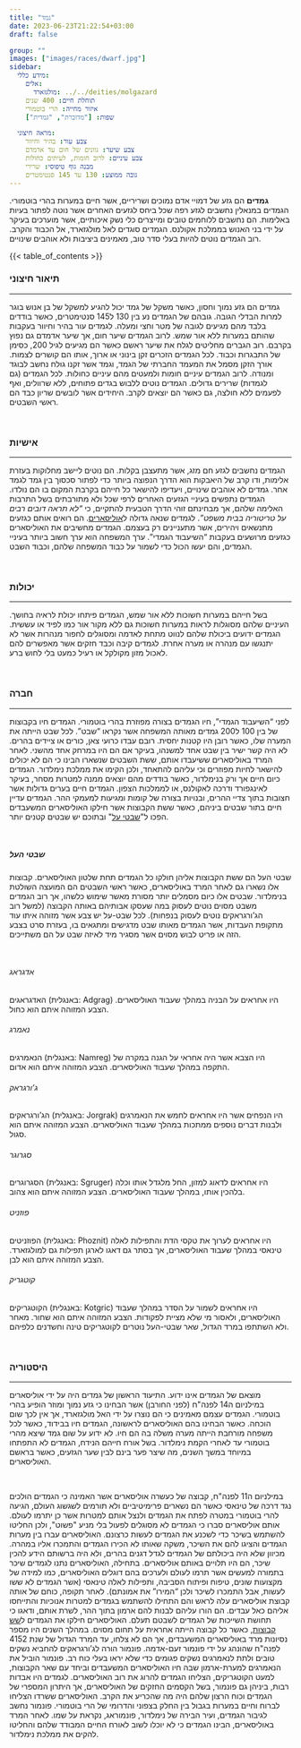 ```yaml
---
title: "גמד"
date: 2023-06-23T21:22:54+03:00
draft: false

group: ""
images: ["images/races/dwarf.jpg"]
sidebar:
  מידע כללי:
    אלים:
      מולגזארד: ../../deities/molgazard
    תוחלת חיים: 400 שנים
    איזור מחייה: הרי בוטמורי
    שפות: ["מדוברת", "גמדית"]

  מראה חיצוני:
    צבע עור: בהיר וחיוור
    צבע שיער: גוונים של חום עד אדמדם
    צבע עיניים: לרוב חומות, לעיתים כחולות
    מבנה גוף טיפוסי: שרירי
    גובה ממוצע: 130 עד 145 סנטימטרים
---
```


**גמדים** הם גזע של דמויי אדם נמוכים ושריריים, אשר חיים במערות בהרי בוטמורי. הגמדים במנאלין נחשבים לגזע רפה שכל ביחס לגזעים האחרים אשר נוטה לפתור בעיות באלימות. הם נחשבים ללוחמים טובים ומייצרים כלי נשק איכותיים, אשר מוערכים בעיקר על ידי בני האנוש בממלכת אקולנס. הגמדים סוגדים לאל מולגזארד, אל הכבוד והקרב. רוב הגמדים נוטים להיות בעלי סדר טוב, מאמינים ביציבות ולא אוהבים שינויים.

{{< table_of_contents >}}

### תיאור חיצוני

---

גמדים הם גזע נמוך וחסון, כאשר משקל של גמד יכול להגיע למשקל של בן אנוש בוגר למרות הבדלי הגובה. גובהם של הגמדים נע בין 130 ל145 סנטימטרים, כאשר בודדים בלבד מהם מגיעים לגובה של מטר וחצי ומעלה. לגמדים עור בהיר וחיוור בעקבות שהותם במערות ללא אור שמש. לרוב הגמדים שיער חום, אך שיער אדמדם גם נפוץ בקרבם. רוב הגברים מחליטים לגלח את שיער ראשם כאשר הם מגיעים לגיל 200, כסימן של התבגרות וכבוד. לכל הגמדים הזכרים זקן בינוני או ארוך, אותו הם קושרים לצמות. אורך הזקן מסמל את המעמד החברתי של הגמד, וגמד אשר זקנו גולח נחשב לבוגד ומנודה. לרוב הגמדים עיניים חומות ולמעטים מהם עיניים כחולות. לכל הגמדים (גם לגמדות) שרירים גדולים. הגמדים נוטים ללבוש בגדים פתוחים, ללא שרוולים, ואף לפעמים ללא חולצה, גם כאשר הם יוצאים לקרב. היחידים אשר לובשים שריון כבד הם ראשי השבטים.

&nbsp;

### אישיות

---

הגמדים נחשבים לגזע חם מזג, אשר מתעצבן בקלות. הם נוטים ליישב מחלוקות בעזרת אלימות, ודו קרב של היאבקות הוא הדרך הנפוצה ביותר כדי לפתור סכסוך בין גמד לגמד אחר. גמדים לא אוהבים שינויים, ויעדיפו להישאר כל חייהם בקרבת המקום בו הם נולדו. הגמדים נתפשים בעיניי הגזעים האחרים לרפי שכל ולא מתורבתים בשל התרבות האלימה שלהם, אך מבחינתם זוהי הדרך הטבעית להתקיים, כי *“לא תראה דובים רבים על טריטוריה בבית משפט”*. לגמדים שנאה גדולה ל[אוליסארים](../ulisary). הם רואים אותם כגזעים מתנשאים ויהירים, אשר מתעניינים רק בעצמם. הגמדים מחשיבים את האוליסארים כגזעים מרושעים בעקבות “השיעבוד הגמדי”. ערך המשפחה הוא ערך חשוב ביותר בעיניי הגמדים, והם יעשו הכול כדי לשמור על כבוד המשפחה שלהם, וכבוד השבט.

&nbsp;

### יכולות

---

בשל חייהם במערות חשוכות ללא אור שמש, הגמדים פיתחו יכולת לראיה בחושך. העיניים שלהם מסוגלות לראות במערות חשוכות גם ללא מקור אור כמו לפיד או עששית. הגמדים ידועים ביכולת שלהם לנווט מתחת לאדמה ומסוגלים לחפור מנהרות אשר לא יתנגשו עם מנהרה או מערה אחרת. לגמדים קיבה וכבד חזקים אשר מאפשרים להם לאכול מזון מקולקל או רעיל כמעט בלי לחוש ברע.

&nbsp;

### חברה

---

לפני “השיעבוד הגמדי”, חיו הגמדים בצורה מפוזרת בהרי בוטמורי. הגמדים חיו בקבוצות של בין 100 ל200 גמדים מאותה המשפחה אשר נקראו “שבט”. לכל שבט הייתה את המערה שלו, כאשר רובן היו קטנות יחסית. רובם עבדו כרועי צאן, כורים או ציידים בהרים. לא היה קשר ישיר בין שבט אחד למשנהו, בעיקר אם הם היו במרחק אחד מהשני. לאחר המרד באוליסארים ששיעבדו אותם, ששת השבטים שנשארו הבינו כי הם לא יכולים להישאר לחיות מפוזרים וכי עליהם להתאחד, ולכן הקימו את ממלכת נימלדור. הגמדים כיום חיים אך ורק בנימלדור, כאשר בודדים מהם יוצאים ממנה למטרות מסחר, בעיקר לאינגפורד ודרכה לאקולנס, או לממלכות הצפון. הגמדים חיים בערים גדולות אשר חצובות בתוך צדיי ההרים, ובנויות בצורה של קומות ומגיעות למעמקי ההר. הגמדים עדיין חיים בתור שבטים ביניהם, כאשר ששת הקבוצות אשר חילקו האוליסארים המשעבדים הפכו ל"[שבטי על](#היסטוריה)" ובתוכם יש שבטים קטנים יותר.

&nbsp;

##### שבטי העל

שבטי העל הם ששת הקבוצות אליהן חולקו כל הגמדים תחת שלטון האוליסארים. קבוצות אלו נשארו גם לאחר המרד באוליסארים, כאשר ראשי השבטים הם המועצה השולטת בנימלדור. שבטים אלו כיום מסמלים יותר מסורת מאשר שימוש כלשהו, אך רוב הגמדים משבט מסוים נוטים לעסוק במה שעסקו אבותיהם באותה הקבוצה (למשל רוב הג’ורגראקים נוטים לעסוק בנפחות). לכל שבט-על יש צבע אשר מזוהה איתו עוד מתקופת העבדות, אשר הגמדים מאותו שבט מדגישים ומתגאים בו, בעזרת סרט בצבע הזה או פריט לבוש מסוים אשר מסגיר מיד לאיזה שבט על הם משתייכים.

&nbsp;

###### _אדגראג_

האדגראגים (באנגלית: Adgrag) היו אחראים על הבניה במהלך שעבוד האוליסארים. הצבע המזוהה איתם הוא כחול.

###### _נאמרג_

הנאמרגים (באנגלית: Namreg) היו הצבא אשר היה אחראי על הגנה במקרה של התקפה במהלך שעבוד האוליסארים. הצבע המזוהה איתם הוא אדום.

###### _ג’ורגראק_

הג’ורגראקים (באנגלית: Jorgrak) היו הנפחים אשר היו אחראים לחמש את הנאמרגים ולבנות דברים נוספים ממתכות במהלך שעבוד האוליסארים. הצבע המזוהה איתם הוא סגול.

###### _סגרוגר_

הסגרוגרים (באנגלית: Sgruger) היו אחראים לדאוג למזון, החל מלגדל אותו וכלה בלהכין אותו, במהלך שעבוד האוליסארים. הצבע המזוהה איתם הוא צהוב.

###### _פוזניט_

הפוזניטים (באנגלית: Phoznit) היו אחראים לערוך את טקסי הדת והתפילות לאלה טינאסי במהלך שעבוד האוליסארים, אך בסתר גם דאגו לארגן תפילות גם למולגזארד. הצבע המזוהה איתם הוא לבן.

###### _קוטגריק_

הקוטגריקים (באנגלית: Kotgric) היו אחראים לשמור על הסדר במהלך שעבוד האוליסארים, ולאסור מי שלא מציית לפקודות. הצבע המזוהה איתם הוא שחור. מאחר ולא השתתפו במרד הגדול, שאר שבטי-העל נוטרים לקוטגריקים טינה וחשדנים כלפיהם.

&nbsp;

### היסטוריה

---

מוצאם של הגמדים אינו ידוע. התיעוד הראשון של גמדים היה על ידי אוליסארים במילניום ה14 לפנה"ח (לפני החורבן) אשר הבחינו כי גזע נמוך ומוזר הופיע בהרי בוטמורי. הגמדים עצמם מאמינים כי הם נוצרו על ידי האל מולגזארד, אך אין לכך שום הוכחה. כאשר הבחינו בהם האוליסארים לראשונה, הגמדים חיו בבידוד, כאשר לכל משפחה מורחבת הייתה מערה משלה בה הם חיו. לא ידוע על שום גמד שיצא מהרי בוטמורי עד לאחרי הקמת נימלדור. בשל אורח חייהם הנידח, הגמדים לא התפתחו במיוחד במשך השנים, מה שיצר פער בינם לבין שער הגזעים, כאשר בראשם האוליסארים.

&nbsp;

במילניום ה11 לפנה"ח, קבוצה של כעשרה אוליסארים אשר האמינה כי הגמדים הולכים נגד דרכה של טינאסי כאשר הם נשארים פרימיטיביים ולא תורמים לשגשוג העולם, הגיעה להרי בוטמורי במטרה לפתח את הגמדים ולנצל אותם למטרות אשר כן יתרמו לעולם. אותם אוליסארים סברו כי הגמדים לא מסוגלים לפעול בלי מניע "פשוט", ולכן החליטו להשתמש בשיכר כדי לשכנע את הגמדים לעשות כרצונם. האוליסארים עברו בין מערות הגמדים והציגו להם את השיכר, משקה שאותו לא הכירו הגמדים והתמכרו אליו במהרה. מכיוון שלא היה ביכולתם של הגמדים לגדל דגנים בהרים, ולא היה ברשותם הידע להכין שיכר, הם היו תלויים באותם אוליסארים. בתחילה, האוליסארים נתנו לגמדים שיכר בתמורה למעשים אשר תרמו לעולם ולערכים בהם דוגלים האוליסארים, כמו למידה של מקצועות שונים, טיפוח ופיתוח הסביבה, ותפילות לאלה טינאסי (אשר הגמדים לא ששו לעשות, אבל התמכרו לשיכר ולכן “המירו” את אמונתם). לאחר תקופה, כוחם של אותה קבוצת אוליסארים עלה לראש והם התחילו להשתמש בגמדים למטרות אנוכיות והתייחסו אליהם כאל עבדים. הם הורו עליהם לבנות להם ארמון בתוך ההר, לשרת אותם, ודאגו כי תחושת השייכות של הגמדים לשבטם תעלם. האוליסארים חילקו את הגמדים ל[שש קבוצות](#שבטי-העל), כאשר כל קבוצה הייתה אחראית על תחום מסוים. במהלך השנים היו מספר נסיונות מרד באוליסארים המשעבדים, אך הם לא צלחו, עד המרד הגדול של שנת 4152 לפנה"ח שהונהג על ידי פונמור זעם-אדמה. פונמור הורה לג’ורגראקים להחביא נשקים טובים ולתת לנאמרגים נשקים פגומים כדי שלא יראו בעלי כוח רב. פונמור הוביל את הנאמרגים למערת-ארמון שבה חיו האוליסארים המשעבדים וביחד עם שאר הקבוצות, למעט הקוטגריקים, הצליחו הגמדים להרוג את רוב האוליסארים. לגמדים היו אבדות רבות, ביניהן גם פונמור, בשל הקסמים החזקים של האוליסארים, אך היתרון המספרי של הגמדים וכוח הרצון שלהם היה מה שהכריע את הקרב. האוליסארים ששרדו הצליחו לברוח וחיים במערות בגבול בין החלק בצפוני והדרומי של הרי בוטמורי. פונמור נחשב לגיבור הגמדים, ועיר הבירה של נימלדור, פונמוראג, נקראת על שמו. לאחר המרד באוליסארים, הבינו הגמדים כי לא יוכלו לשוב לאורח החיים המבודד שלהם והחליטו להקים את ממלכת נימלדור.
